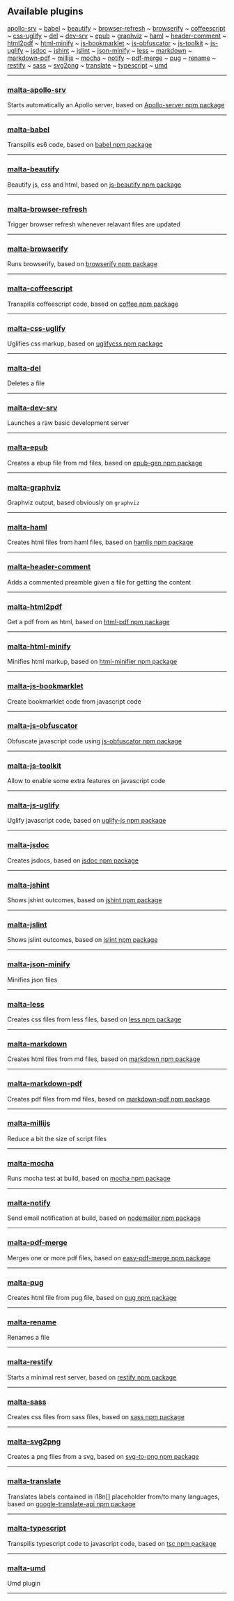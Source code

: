 ## Available plugins  

[apollo-srv](#apollo-srv) \~ 
[babel](#babel) \~ 
[beautify](#beautify) \~ 
[browser-refresh](#browser-refresh) \~ 
[browserify](#browserify) \~ 
[coffeescript](#coffeescript) \~ 
[css-uglify](#css-uglify) \~ 
[del](#del) \~ 
[dev-srv](#dev-srv) \~ 
[epub](#epub) \~ 
[graphviz](#graphviz) \~ 
[haml](#haml) \~ 
[header-comment](#header-comment) \~ 
[html2pdf](#html2pdf) \~ 
[html-minify](#html-minify) \~ 
[js-bookmarklet](#js-bookmarklet) \~ 
[js-obfuscator](#js-obfuscator) \~ 
[js-toolkit](#js-toolkit) \~ 
[js-uglify](#js-uglify) \~ 
[jsdoc](#jsdoc) \~ 
[jshint](#jshint) \~ 
[jslint](#jslint) \~ 
[json-minify](#json-minify) \~ 
[less](#less) \~ 
[markdown](#markdown) \~ 
[markdown-pdf](#markdown-pdf) \~ 
[millijs](#millijs) \~ 
[mocha](#mocha) \~ 
[notify](#notify) \~ 
[pdf-merge](#pdf-merge) \~ 
[pug](#pug) \~ 
[rename](#rename) \~ 
[restify](#restify) \~ 
[sass](#sass) \~ 
[svg2png](#svg2png) \~ 
[translate](#translate) \~ 
[typescript](#typescript) \~ 
[umd](#umd)

---

<a name="apollo-srv" />

### [malta-apollo-srv][l0]
Starts automatically an Apollo server, based on [Apollo-server npm package][l0lib]  

---
<a name="babel" />

### [malta-babel][l1]
Transpills es6 code, based on [babel npm package][l1lib]  

---
<a name="beautify" />

### [malta-beautify][l2]  
Beautify js, css and html, based on [js-beautify npm package][l2lib]  

---
<a name="browser-refresh" />

### [malta-browser-refresh][l3]  
Trigger browser refresh whenever relavant files are updated

---
<a name="browserify" />

### [malta-browserify][l4]  
Runs browserify, based on [browserify npm package][l4lib]  

---
<a name="coffeescript" />

### [malta-coffeescript][l5]  
Transpills coffeescript code, based on [coffee npm package][l5lib]  

---
<a name="css-uglify" />

### [malta-css-uglify][l6]  
Uglifies css markup,  based on [uglifycss npm package][l6lib]  

---
<a name="del" />

### [malta-del][l7]  
Deletes a file  

---
<a name="dev-srv" />

### [malta-dev-srv][l8]  
Launches a raw basic development server

---
<a name="epub" />

### [malta-epub][l9]  
Creates a ebup file from md files, based on [epub-gen npm package][l9lib]  

---
<a name="graphviz" />

### [malta-graphviz][l10]  
Graphviz output, based obviously on `graphviz`  

---
<a name="haml" />

### [malta-haml][l11]  
Creates html files from haml files, based on [hamljs npm package][l11lib]

---
<a name="header-comment" />

### [malta-header-comment][l12]  
Adds a commented preamble given a file for getting the content

---
<a name="html2pdf" />

### [malta-html2pdf][l13]  
Get a pdf from an html, based on [html-pdf npm package][l13lib] 

---
<a name="html-minify" />

### [malta-html-minify][l14]  
Minifies html markup, based on [html-minifier npm package][l14lib]  

---
<a name="js-bookemarlet" />

### [malta-js-bookmarklet][l15]  
Create bookmarklet code from javascript code  

---
<a name="js-obfuscator" />

### [malta-js-obfuscator][l16]  
Obfuscate javascript code using [js-obfuscator npm package][l16lib]  

---
<a name="js-toolkit" />

### [malta-js-toolkit][l17]  
Allow to enable some extra features on javascript code   

---
<a name="js-uglify" />

### [malta-js-uglify][l18]  
Uglify javascript code, based on [uglify-js npm package][l18lib]  

---
<a name="jsdoc" />

### [malta-jsdoc][l19]  
Creates jsdocs, based on [jsdoc npm package][l19lib]  

---
<a name="jshint" />

### [malta-jshint][l20]  
Shows jshint outcomes, based on [jshint npm package][l20lib]  

---
<a name="jslint" />

### [malta-jslint][l21]  
Shows jslint outcomes, based on [jslint npm package][l21lib]  

---
<a name="json-minify" />

### [malta-json-minify][l22]  
Minifies json files  

---
<a name="less" />

### [malta-less][l23]  
Creates css files from less files, based on [less npm package][l23lib]  

---
<a name="markdown" />

### [malta-markdown][l24]  
Creates html files from md files, based on [markdown npm package][l24lib]  

---
<a name="markdown-pdf" />

### [malta-markdown-pdf][l25]  
Creates pdf files from md files, based on [markdown-pdf npm package][l25lib]  

---
<a name="millijs" />

### [malta-millijs][l26]  
Reduce a bit the size of script files

---
<a name="mocha" />

### [malta-mocha][l27]  
Runs mocha test at build, based on [mocha npm package][l27lib]  

---
<a name="notify" />

### [malta-notify][l28]  
Send email notification at build, based on [nodemailer npm package][l28lib]  

---
<a name="pdf-merge" />

### [malta-pdf-merge][l29]  
Merges one or more pdf files, based on [easy-pdf-merge npm package][l29lib]  

---
<a name="pug" />

### [malta-pug][l30]  
Creates html file from pug file, based on [pug npm package][l30lib]  

---
<a name="rename" />

### [malta-rename][l31]  
Renames a file 

---
<a name="restify" />

### [malta-restify][l32]  
Starts a minimal rest server, based on [restify npm package][l32lib]  

---
<a name="sass" />

### [malta-sass][l33]  
Creates css files from sass files, based on [sass npm package][l33lib]  

---
<a name="svn2png" />

### [malta-svg2png][l34]  
Creates a png files from a svg, based on [svg-to-png npm package][l34lib]  

---
<a name="translate" />

### [malta-translate][l35]  
Translates labels contained in i18n\[\] placeholder from/to many languages, based on [google-translate-api npm package][l35lib] 

---
<a name="typescript" />

### [malta-typescript][l36]  
Transpills typescript code to javascript code, based on [tsc npm package][l36lib] 

---
<a name="umd" />

### [malta-umd][l37]  
Umd plugin 

-------

[0]: https://www.npmjs.org

[l0]: https://www.npmjs.com/package/malta-apollo-srv
[l1]: https://www.npmjs.com/package/malta-babel
[l2]: https://www.npmjs.com/package/malta-beautify
[l3]: https://www.npmjs.com/package/malta-browser-refresh
[l4]: https://www.npmjs.com/package/malta-browserify
[l5]: https://www.npmjs.com/package/malta-coffeescript
[l6]: https://www.npmjs.com/package/malta-css-uglify
[l7]: https://www.npmjs.com/package/malta-del
[l8]: https://www.npmjs.com/package/malta-dev-srv
[l9]: https://www.npmjs.com/package/malta-epub
[l10]: https://www.npmjs.com/package/malta-graphviz
[l11]: https://www.npmjs.com/package/malta-haml
[l12]: https://www.npmjs.com/package/malta-header-comment
[l14]: https://www.npmjs.com/package/malta-html-minify
[l13]: https://www.npmjs.com/package/malta-html2pdf
[l15]: https://www.npmjs.com/package/malta-js-bookmarklet
[l16]: https://www.npmjs.com/package/malta-js-obfuscator
[l17]: https://www.npmjs.com/package/malta-js-toolkit
[l18]: https://www.npmjs.com/package/malta-js-uglify
[l19]: https://www.npmjs.com/package/malta-jsdoc
[l20]: https://www.npmjs.com/package/malta-jshint
[l21]: https://www.npmjs.com/package/malta-jslint
[l22]: https://www.npmjs.com/package/malta-json-minify
[l23]: https://www.npmjs.com/package/malta-less
[l24]: https://www.npmjs.com/package/malta-markdown
[l25]: https://www.npmjs.com/package/malta-markdown-pdf
[l26]: https://www.npmjs.com/package/malta-millijs
[l27]: https://www.npmjs.com/package/malta-mocha
[l28]: https://www.npmjs.com/package/malta-notify
[l29]: https://www.npmjs.com/package/malta-pdf-merge
[l30]: https://www.npmjs.com/package/malta-pug
[l31]: https://www.npmjs.com/package/malta-rename
[l32]: https://www.npmjs.com/package/malta-restify
[l33]: https://www.npmjs.com/package/malta-sass
[l34]: https://www.npmjs.com/package/malta-svg2png
[l35]: https://www.npmjs.com/package/malta-translate
[l36]: https://www.npmjs.com/package/malta-typescript
[l37]: https://www.npmjs.com/package/malta-umd

[l0lib]: https://www.npmjs.com/package/apollo-server
[l1lib]: https://www.npmjs.com/package/babel
[l2lib]: https://www.npmjs.com/package/js-beautify
[l4lib]: https://www.npmjs.com/package/browserify
[l5lib]: https://www.npmjs.com/package/coffee
[l6lib]: https://www.npmjs.com/package/uglifycss
[l9lib]: https://www.npmjs.com/package/epub-gen
[l11lib]: https://www.npmjs.com/package/hamljs
[l13lib]: https://www.npmjs.com/package/html-pdf
[l14lib]: https://www.npmjs.com/package/html-minifier
[l16lib]: https://www.npmjs.com/package/javascript-obfuscator
[l18lib]: https://www.npmjs.com/package/uglify-js
[l19lib]: https://www.npmjs.com/package/jsdoc
[l20lib]: https://www.npmjs.com/package/jshint
[l21lib]: https://www.npmjs.com/package/jslint
[l23lib]: https://www.npmjs.com/package/less
[l24lib]: https://www.npmjs.com/package/markdown
[l25lib]: https://www.npmjs.com/package/markdown-pdf
[l27lib]: https://www.npmjs.com/package/mocha
[l28lib]: https://www.npmjs.com/package/nodemailer
[l29lib]: https://www.npmjs.com/package/easy-pdf-merge
[l30lib]: https://www.npmjs.com/package/pug
[l32lib]: https://www.npmjs.com/package/restify
[l33lib]: https://www.npmjs.com/package/sass
[l34lib]: https://www.npmjs.com/package/svg-to-png
[l35lib]: https://www.npmjs.com/package/google-translate-api
[l36lib]: https://www.npmjs.com/package/tsc
